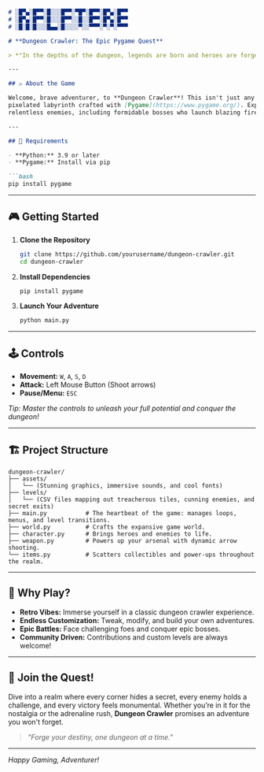 ```markdown
# ░█▀▄░█▀▀░█░░░█▀▀░▀█▀░█▀▀░█▀▄░█▀▀
# ░█▀▄░█▀▀░█░░░█▀▀░░█░░█▀▀░█▀▄░█▀▀
# ░█░█░█░░░█▄▄░█░░░░▀░░▀▀▀░▀░▀░▀▀▀

# **Dungeon Crawler: The Epic Pygame Quest**

> *"In the depths of the dungeon, legends are born and heroes are forged in the heat of battle."*

---

## ⚔️ About the Game

Welcome, brave adventurer, to **Dungeon Crawler**! This isn't just any dungeon crawler—it's a thrilling expedition into a retro-inspired,
pixelated labyrinth crafted with [Pygame](https://www.pygame.org/). Explore sprawling, tile-based levels, collect shimmering coins, and battle
relentless enemies, including formidable bosses who launch blazing fireballs!

---

## 🚀 Requirements

- **Python:** 3.9 or later
- **Pygame:** Install via pip

```bash
pip install pygame
```

---

## 🎮 Getting Started

1. **Clone the Repository**

   ```bash
   git clone https://github.com/yourusername/dungeon-crawler.git
   cd dungeon-crawler
   ```

2. **Install Dependencies**

   ```bash
   pip install pygame
   ```

3. **Launch Your Adventure**

   ```bash
   python main.py
   ```

---

## 🕹️ Controls

- **Movement:** `W`, `A`, `S`, `D`
- **Attack:** Left Mouse Button (Shoot arrows)
- **Pause/Menu:** `ESC`

*Tip: Master the controls to unleash your full potential and conquer the dungeon!*

---

## 🏗️ Project Structure

```
dungeon-crawler/
├── assets/           
│   └── (Stunning graphics, immersive sounds, and cool fonts)
├── levels/           
│   └── (CSV files mapping out treacherous tiles, cunning enemies, and secret exits)
├── main.py           # The heartbeat of the game: manages loops, menus, and level transitions.
├── world.py          # Crafts the expansive game world.
├── character.py      # Brings heroes and enemies to life.
├── weapon.py         # Powers up your arsenal with dynamic arrow shooting.
└── items.py          # Scatters collectibles and power-ups throughout the realm.
```

---

## 🌟 Why Play?

- **Retro Vibes:** Immerse yourself in a classic dungeon crawler experience.
- **Endless Customization:** Tweak, modify, and build your own adventures.
- **Epic Battles:** Face challenging foes and conquer epic bosses.
- **Community Driven:** Contributions and custom levels are always welcome!

---

## 🎉 Join the Quest!

Dive into a realm where every corner hides a secret, every enemy holds a challenge, and every victory feels monumental. Whether you’re in it for the nostalgia or the adrenaline rush, **Dungeon Crawler** promises an adventure you won't forget.

> *"Forge your destiny, one dungeon at a time."*

---

*Happy Gaming, Adventurer!*
```
